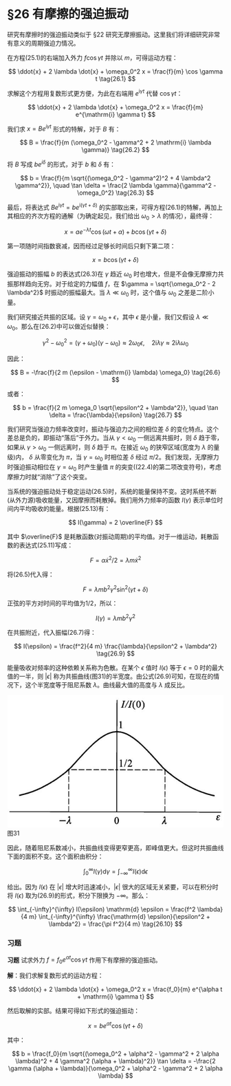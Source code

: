 # §26 有摩擦的强迫振动

研究有摩擦时的强迫振动类似于 §22 研究无摩擦振动。这里我们将详细研究非常有意义的周期强迫力情况。

在方程(25.1)的右端加入外力 $f \cos \gamma t$ 并除以 $m$，可得运动方程：

 $$ \ddot{x} + 2 \lambda \dot{x} + \omega_0^2 x = \frac{f}{m} \cos \gamma t \tag{26.1}   $$

求解这个方程用复数形式更方便，为此在右端用 $e^{\mathrm{i} \gamma t}$ 代替 $\cos \gamma t$：

 $$ \ddot{x} + 2 \lambda \dot{x} + \omega_0^2 x = \frac{f}{m} e^{\mathrm{i} \gamma t}   $$

我们求 $x = B e^{i \gamma t}$ 形式的特解，对于 $B$ 有：

 $$ B = \frac{f}{m (\omega_0^2 - \gamma^2 + 2 \mathrm{i} \lambda \gamma)} \tag{26.2}   $$

将 $B$ 写成 $b e^{i \delta}$ 的形式，对于 $b$ 和 $\delta$ 有：

 $$ b = \frac{f}{m \sqrt{(\omega_0^2 - \gamma^2)^2 + 4 \lambda^2 \gamma^2}}, \quad \tan \delta = \frac{2 \lambda \gamma}{\gamma^2 - \omega_0^2} \tag{26.3}   $$

最后，将表达式 $B e^{\mathrm{i} \gamma t} = b e^{\mathrm{i} (\gamma t + \delta)}$ 的实部取出来，可得方程(26.1)的特解，再加上其相应的齐次方程的通解（为确定起见，我们给出 $\omega_0 > \lambda$ 的情况），最终得：

 $$ x = a e^{-\lambda t} \cos (\omega t + \alpha) + b \cos (\gamma t + \delta) \tag{26.4} $$   

第一项随时间指数衰减，因而经过足够长时间后只剩下第二项：

$$  x = b \cos (\gamma t + \delta) \tag{26.5}   $$

强迫振动的振幅 $b$ 的表达式(26.3)在 $\gamma$ 趋近 $\omega_0$ 时也增大，但是不会像无摩擦力共振那样趋向无穷。对于给定的力幅值 $f$，在 $\gamma = \sqrt{\omega_0^2 - 2 \lambda^2}$ 时振动的振幅最大。当 $\lambda \ll \omega_0$ 时，这个值与 $\omega_0$ 之差是二阶小量。

我们研究接近共振的区域。设 $\gamma = \omega_0 + \epsilon$，其中 $\epsilon$ 是小量，我们又假设 $\lambda \ll \omega_0$。那么在(26.2)中可以做近似替换：

 $$ \gamma^2 - \omega_0^2 = (\gamma + \omega_0)(\gamma - \omega_0) \approx 2 \omega_0 \epsilon, \quad 2 \mathrm{i} \lambda \gamma \approx 2 \mathrm{i} \lambda \omega_0   $$

因此：

 $$ B = -\frac{f}{2 m (\epsilon - \mathrm{i} \lambda) \omega_0} \tag{26.6}   $$

或者：

 $$ b = \frac{f}{2 m \omega_0 \sqrt{\epsilon^2 + \lambda^2}}, \quad \tan \delta = \frac{\lambda}{\epsilon} \tag{26.7}   $$

我们研究当强迫力频率改变时，振动与强迫力之间的相位差 $\delta$ 的变化特点。这个差总是负的，即振动“落后”于外力。当从 $\gamma < \omega_0$ 一侧远离共振时，则 $\delta$ 趋于零，如果从 $\gamma > \omega_0$ 一侧远离时，则 $\delta$ 趋于 $\pi$。在接近 $\omega_0$ 的狭窄区域(宽度为 $\lambda$ 的量级)内， $\delta$ 从零变化为 $\pi$，当 $\gamma = \omega_0$ 时相位差 $\delta$ 经过 $\pi / 2$。我们发现，无摩擦力时强迫振动相位在 $\gamma = \omega_0$ 时产生量值 $\pi$ 的突变((22.4)的第二项改变符号)，考虑摩擦力时就“消除”了这个突变。

当系统的强迫振动处于稳定运动(26.5)时，系统的能量保持不变。这时系统不断(从外力源)吸收能量，又因摩擦而耗散掉。我们用外力频率的函数 $I(\gamma)$ 表示单位时间内平均吸收的能量。根据(25.13)有：

 $$ I(\gamma) = 2 \overline{F}   $$

其中 $\overline{F}$ 是耗散函数(对振动周期)的平均值。对于一维运动，耗散函数的表达式(25.11)写成：

 $$ F = \alpha \dot{x}^2 / 2 = \lambda m \dot{x}^2  $$ 

将(26.5)代入得：

 $$ F = \lambda m b^2 \gamma^2 \sin^2 (\gamma t + \delta)  $$ 

正弦的平方对时间的平均值为1/2，所以：

 $$ I(\gamma) = \lambda m b^2 \gamma^2 \tag{26.8}   $$

在共振附近，代入振幅(26.7)得：

 $$ I(\epsilon) = \frac{f^2}{4 m} \frac{\lambda}{\epsilon^2 + \lambda^2} \tag{26.9}   $$

能量吸收对频率的这种依赖关系称为色散。在某个 $\epsilon$ 值时 $I(\epsilon)$ 等于 $\epsilon = 0$ 时的最大值的一半，则 $|\epsilon|$ 称为共振曲线(图31)的半宽度。由公式(26.9)可知，在现在的情况下，这个半宽度等于阻尼系数 $\lambda$。曲线最大值的高度与 $\lambda$ 成反比。

![](../images/61466881a8953da1549b19bf9dca7375ef19d2c19ab15a052d671bf07ec1f90f.jpg)  
图31

因此，随着阻尼系数减小，共振曲线变得更窄更高，即峰值更大。但这时共振曲线下面的面积不变。这个面积由积分：

 $$ \int_{0}^{\infty} I(\gamma) \mathrm{d} \gamma = \int_{-\infty}^{\infty} I(\epsilon) \mathrm{d} \epsilon  $$

给出。因为 $I(\epsilon)$ 在 $|\epsilon|$ 增大时迅速减小，$|\epsilon|$ 很大的区域无关紧要，可以在积分时将 $I(\epsilon)$ 取为(26.9)的形式，积分下限换为 $-\infty$。那么：

$$  \int_{-\infty}^{\infty} I(\epsilon) \mathrm{d} \epsilon = \frac{f^2 \lambda}{4 m} \int_{-\infty}^{\infty} \frac{\mathrm{d} \epsilon}{\epsilon^2 + \lambda^2} = \frac{\pi f^2}{4 m} \tag{26.10}  $$

### 习题

**习题** 试求外力 $f = f_0 e^{\alpha t} \cos \gamma t$ 作用下有摩擦的强迫振动。

**解**：我们求解复数形式的运动方程：

 $$ \ddot{x} + 2 \lambda \dot{x} + \omega_0^2 x = \frac{f_0}{m} e^{\alpha t + \mathrm{i} \gamma t} $$   

然后取解的实部。结果可得如下形式的强迫振动：

$$  x = b e^{\alpha t} \cos (\gamma t + \delta)   $$

其中：

 $$ b = \frac{f_0}{m \sqrt{(\omega_0^2 + \alpha^2 - \gamma^2 + 2 \alpha \lambda)^2 + 4 \gamma^2 (\alpha + \lambda)^2}}   
  \tan \delta = -\frac{2 \gamma (\alpha + \lambda)}{\omega_0^2 + \alpha^2 - \gamma^2 + 2 \alpha \lambda}   $$

